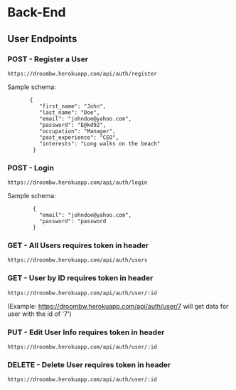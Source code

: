 # Back-End

## User Endpoints

### POST - Register a User
`https://droombw.herokuapp.com/api/auth/register`

Sample schema:
```
       {
          "first_name": "John",
          "last_name": "Doe",
          "email": "johndoe@yahoo.com",
          "password": "E@kd92",
          "occupation": "Manager",
          "past_experience": "CEO",
          "interests": "Long walks on the beach"
        } 
```

### POST - Login
`https://droombw.herokuapp.com/api/auth/login`

Sample schema:
```
        {
          "email": "johndoe@yahoo.com",
          "password": "password
        }
```

### GET - All Users **requires token in header**
`https://droombw.herokuapp.com/api/auth/users`

### GET - User by ID **requires token in header**
`https://droombw.herokuapp.com/api/auth/user/:id`

(Example: https://droombw.herokuapp.com/api/auth/user/7 will get data for user with the id of '7')

### PUT - Edit User Info **requires token in header**
`https://droombw.herokuapp.com/api/auth/user/:id`

### DELETE - Delete User **requires token in header**
`https://droombw.herokuapp.com/api/auth/user/:id`

